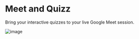 # Meet and Quizz

Bring your interactive quizzes to your live Google Meet session.

![image](https://github.com/fisirc/meet-and-quizz/assets/98111143/073d5aff-a29b-46be-82c0-21c4ae6e871e)
